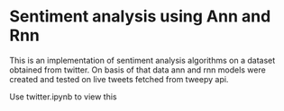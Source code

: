 # Sentiment analysis using Ann and Rnn

This is an implementation of sentiment analysis algorithms on a dataset obtained from twitter.
On basis of that data ann and rnn models were created and tested on live tweets fetched from tweepy api.

Use twitter.ipynb to view this
